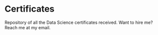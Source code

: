 # Certificates
Repository of all the Data Science certificates received. Want to hire me? Reach me at my email.
